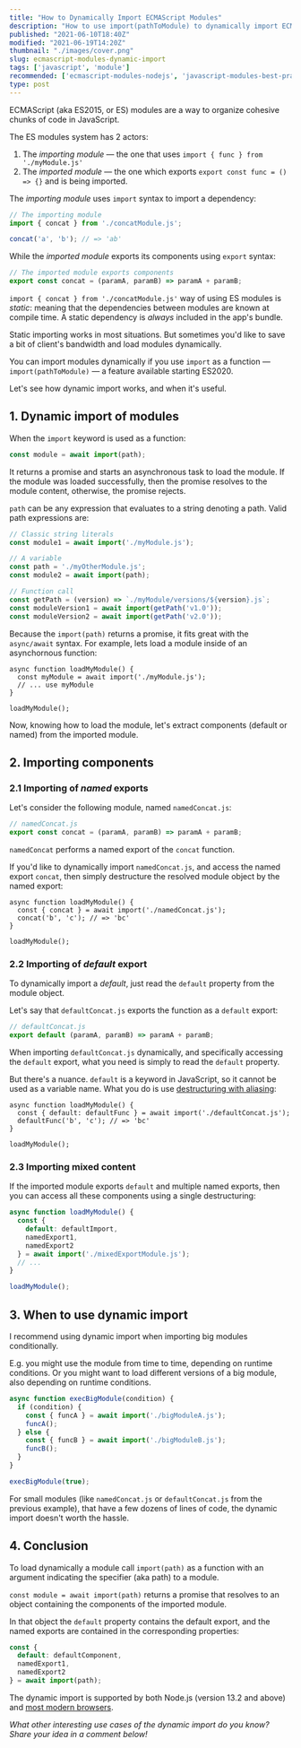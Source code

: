 ```yaml
---
title: "How to Dynamically Import ECMAScript Modules"
description: "How to use import(pathToModule) to dynamically import ECMAScript modules in JavaScript."  
published: "2021-06-10T18:40Z"
modified: "2021-06-19T14:20Z"
thumbnail: "./images/cover.png"
slug: ecmascript-modules-dynamic-import
tags: ['javascript', 'module']
recommended: ['ecmascript-modules-nodejs', 'javascript-modules-best-practices']
type: post
---
```


ECMAScript (aka ES2015, or ES) modules are a way to organize cohesive chunks of code in JavaScript.  

The ES modules system has 2 actors:  

1. The *importing module* &mdash; the one that uses `import { func } from './myModule.js'`
2. The *imported module* &mdash; the one which exports `export const func = () => {}` and is being imported.   

The *importing module* uses `import` syntax to import a dependency:

```javascript
// The importing module
import { concat } from './concatModule.js';

concat('a', 'b'); // => 'ab'
```

While the *imported module* exports its components using `export` syntax:

```javascript
// The imported module exports components
export const concat = (paramA, paramB) => paramA + paramB;
```

`import { concat } from './concatModule.js'` way of using ES modules is *static*: meaning that the dependencies between modules are known at compile time. A static dependency is *always* included in the app's bundle.  

Static importing works in most situations. But sometimes you'd like to save a bit of client's bandwidth and load modules dynamically.  

You can import modules dynamically if you use `import` as a function &mdash; `import(pathToModule)` &mdash; a feature available starting ES2020.  

Let's see how dynamic import works, and when it's useful.  

## 1. Dynamic import of modules

When the `import` keyword is used as a function:

```javascript
const module = await import(path);
```

It returns a promise and starts an asynchronous task to load the module. If the module was loaded successfully, then the promise resolves to the module content, otherwise, the promise rejects.   

`path` can be any expression that evaluates to a string denoting a path. Valid path expressions are:

```javascript
// Classic string literals
const module1 = await import('./myModule.js');

// A variable
const path = './myOtherModule.js';
const module2 = await import(path);

// Function call
const getPath = (version) => `./myModule/versions/${version}.js`;
const moduleVersion1 = await import(getPath('v1.0'));
const moduleVersion2 = await import(getPath('v2.0'));
```

Because the `import(path)` returns a promise, it fits great with the `async/await` syntax. For example, lets load a module inside of an asynchornous function:

```javascript{1}
async function loadMyModule() {
  const myModule = await import('./myModule.js');
  // ... use myModule
}

loadMyModule();
```

Now, knowing how to load the module, let's extract components (default or named) from the imported module.  

## 2. Importing components

### 2.1 Importing of *named* exports

Let's consider the following module, named `namedConcat.js`:

```javascript
// namedConcat.js
export const concat = (paramA, paramB) => paramA + paramB;
```

`namedConcat` performs a named export of the `concat` function.  

If you'd like to dynamically import `namedConcat.js`, and access the named export `concat`, then simply destructure the resolved module object by the named export:

```javascript{1}
async function loadMyModule() {
  const { concat } = await import('./namedConcat.js');
  concat('b', 'c'); // => 'bc'
}

loadMyModule();
```

### 2.2 Importing of *default* export

To dynamically import a *default*, just read the `default` property from the module object.  

Let's say that `defaultConcat.js` exports the function as a `default` export:

```javascript
// defaultConcat.js
export default (paramA, paramB) => paramA + paramB;
```

When importing `defaultConcat.js` dynamically, and specifically accessing the `default` export, what you need is simply to read the `default` property. 

But there's a nuance. `default` is a keyword in JavaScript, so it cannot be used as a variable name. What you do is use [destructuring with aliasing](/javascript-object-destructuring/#5-aliases):

```javascript{1}
async function loadMyModule() {
  const { default: defaultFunc } = await import('./defaultConcat.js');
  defaultFunc('b', 'c'); // => 'bc'
}

loadMyModule();
```

### 2.3 Importing mixed content

If the imported module exports `default` and multiple named exports, then you can access all these components using a single destructuring:

```javascript
async function loadMyModule() {
  const { 
    default: defaultImport,
    namedExport1,
    namedExport2
  } = await import('./mixedExportModule.js');
  // ...
}

loadMyModule();
```

## 3. When to use dynamic import

I recommend using dynamic import when importing big modules conditionally.  

E.g. you might use the module from time to time, depending on runtime conditions. Or you might want to load different versions of a big module, also depending on runtime conditions.  

```javascript
async function execBigModule(condition) {
  if (condition) {
    const { funcA } = await import('./bigModuleA.js');
    funcA();
  } else {
    const { funcB } = await import('./bigModuleB.js');
    funcB();
  }
}

execBigModule(true);
```

For small modules (like `namedConcat.js` or `defaultConcat.js` from the previous example), that have a few dozens of lines of code, the dynamic import doesn't worth the hassle.  

## 4. Conclusion

To load dynamically a module call `import(path)` as a function with an argument indicating the specifier (aka path) to a module.  

`const module = await import(path)` returns a promise that resolves to an object containing the components of the imported module. 

In that object the `default` property contains the default export, and the named exports are contained in the corresponding properties:

```javascript
const { 
  default: defaultComponent, 
  namedExport1,
  namedExport2
} = await import(path);
```

The dynamic import is supported by both Node.js (version 13.2 and above) and [most modern browsers](https://caniuse.com/es6-module-dynamic-import).  

*What other interesting use cases of the dynamic import do you know? Share your idea in a comment below!*